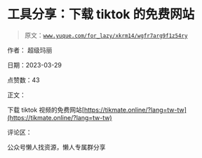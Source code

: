# 工具分享：下载 tiktok 的免费网站

> 原文：[`www.yuque.com/for_lazy/xkrm14/wgfr7arg9f1z54ry`](https://www.yuque.com/for_lazy/xkrm14/wgfr7arg9f1z54ry)



作者： 超级玛丽



日期：2023-03-29



点赞数：43



正文：



下载 tiktok 视频的免费网站[https://tikmate.online/?lang=tw-tw](https://tikmate.online/?lang=tw-tw)



评论区：



公众号懒人找资源，懒人专属群分享


